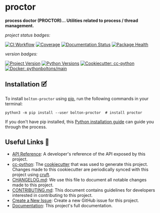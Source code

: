 # proctor

**process doctor (PROCTOR)... Utilities related to process / thread management.**

_project status badges:_

[![CI Workflow](https://github.com/python-boltons/proctor/actions/workflows/ci.yml/badge.svg)](https://github.com/python-boltons/proctor/actions/workflows/ci.yml)
[![Coverage](https://codecov.io/gh/python-boltons/proctor/branch/master/graph/badge.svg)](https://codecov.io/gh/python-boltons/proctor)
[![Documentation Status](https://readthedocs.org/projects/bolton-proctor/badge/?version=latest)](https://bolton-proctor.readthedocs.io/en/latest/?badge=latest)
[![Package Health](https://snyk.io/advisor/python/bolton-proctor/badge.svg)](https://snyk.io/advisor/python/bolton-proctor)

_version badges:_

[![Project Version](https://img.shields.io/pypi/v/bolton-proctor)](https://pypi.org/project/bolton-proctor/)
[![Python Versions](https://img.shields.io/pypi/pyversions/bolton-proctor)](https://pypi.org/project/bolton-proctor/)
[![Cookiecutter: cc-python](https://img.shields.io/static/v1?label=cc-python&message=2021.12.22&color=d4aa00&logo=cookiecutter&logoColor=d4aa00)](https://github.com/python-boltons/cc-python)
[![Docker: pythonboltons/main](https://img.shields.io/static/v1?label=pythonboltons%20%2F%20main&message=2021.12.22&color=8ec4ad&logo=docker&logoColor=8ec4ad)](https://github.com/python-boltons/docker-python)


## Installation 🗹

To install `bolton-proctor` using [pip][9], run the following
commands in your terminal:

``` shell
python3 -m pip install --user bolton-proctor  # install proctor
```

If you don't have pip installed, this [Python installation guide][10] can guide
you through the process.


## Useful Links 🔗

* [API Reference][3]: A developer's reference of the API exposed by this
  project.
* [cc-python][4]: The [cookiecutter][5] that was used to generate this project.
  Changes made to this cookiecutter are periodically synced with this project
  using [cruft][12].
* [CHANGELOG.md][2]: We use this file to document all notable changes made to
  this project.
* [CONTRIBUTING.md][7]: This document contains guidelines for developers
  interested in contributing to this project.
* [Create a New Issue][13]: Create a new GitHub issue for this project.
* [Documentation][1]: This project's full documentation.


[1]: https://bolton-proctor.readthedocs.io/en/latest
[2]: https://github.com/python-boltons/proctor/blob/master/CHANGELOG.md
[3]: https://bolton-proctor.readthedocs.io/en/latest/modules.html
[4]: https://github.com/python-boltons/cc-python
[5]: https://github.com/cookiecutter/cookiecutter
[6]: https://docs.readthedocs.io/en/stable/
[7]: https://github.com/python-boltons/proctor/blob/master/CONTRIBUTING.md
[8]: https://github.com/python-boltons/proctor
[9]: https://pip.pypa.io
[10]: http://docs.python-guide.org/en/latest/starting/installation/
[11]: https://github.com/pypa/pipx
[12]: https://github.com/cruft/cruft
[13]: https://github.com/python-boltons/proctor/issues/new/choose
